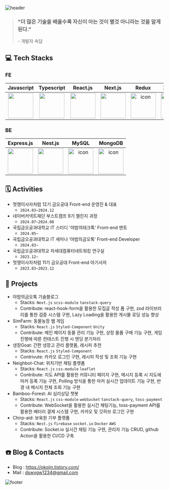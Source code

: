 ![header](https://capsule-render.vercel.app/api?type=transparent&height=200&color=gradient&text=FE%20개발자%20황용진입니다.&section=header&reversal=false&textBg=false&animation=fadeIn&fontColor=4cbd49)

> ### "더 많은 기술을 배울수록 자신이 아는 것이 별것 아니라는 것을 알게 된다." <br />
> \- 개발자 속담
  
## 💻 Tech Stacks

### FE
|Javascript|Typescript|React.js|Next.js|Redux|Zustand|Jest|Storybook|
|:-:|:-:|:-:|:-:|:-:|:-:|:-:|:-:|
| <img src="https://techstack-generator.vercel.app/js-icon.svg" width="80" height="80" /><br /> | <img src="https://techstack-generator.vercel.app/ts-icon.svg" width="80" height="80" /><br /> | <img src="https://techstack-generator.vercel.app/react-icon.svg" width="80" height="80" /><br /> | <img src="https://www.soaple.io/static/post/8/cover-image.png" width="80" height="80" /><br /> | <img src="https://techstack-generator.vercel.app/redux-icon.svg" alt="icon" width="80" height="80" /><br /> | <img src="https://i.ibb.co/MPv0wqw/Kakao-Talk-20240926-115635828-removebg-preview.png" alt="icon" width="80" height="80" /><br /> | <img src="https://techstack-generator.vercel.app/jest-icon.svg" alt="icon" width="80" height="80" /><br /> | <img src="https://techstack-generator.vercel.app/storybook-icon.svg" alt="icon" width="80" height="80" /><br /> |

### BE
|Express.js|Nest.js|MySQL|MongoDB|
|:-:|:-:|:-:|:-:|
| <img src="https://encrypted-tbn0.gstatic.com/images?q=tbn:ANd9GcSnDneBGnQL7E9hZDwztRO1GfQcCj1FqRrhBw&s" width="80" height="80" /><br /> | <img src="https://upload.wikimedia.org/wikipedia/commons/a/a8/NestJS.svg" width="80" height="80" /><br /> | <img src="https://techstack-generator.vercel.app/mysql-icon.svg" alt="icon" width="80" height="80" /><br /> | <img src="https://infinapps.com/wp-content/uploads/2018/10/mongodb-logo.png" alt="icon" width="80" height="80" /><br /> | 

## 🗓️ Activities

- 멋쟁이사자처럼 12기 금오공대 Front-end 운영진 & 대표
  - `2024.03~2024.12`
- 네이버커넥트재단 부스트캠프 9기 챌린지 과정
  - `2024.07~2024.08`
- 국립금오공과대학교 IT 스터디 '야밤의테크톡' Front-end 멘토
  - `2024.05~`
- 국립금오공과대학교 IT 세미나 ‘야밤의금오톡’ Front-end Developer
  - `2024.03~`
- 국립금오공과대학교 차세대컴퓨터네트워킹 연구실
  - `2023.12~`
- 멋쟁이사자처럼 11기 금오공대 Front-end 아기사자
  - `2023.03~2023.12`

## 📕 Projects

- 야밤의금오톡 기술블로그
  - Stacks: `Next.js` `scss-module` `tanstack-query`
  - Contribute: react-hook-form을 활용한 모집글 작성 폼 구현, zod 라이브러리를 통한 검증 시스템 구현, Lazy Loading을 활용한 게시물 로딩 성능 향상
- SimFarm: 동물농장 웹 게임
  - Stacks: `React.js` `Styled-Component` `Unity`
  - Contribute: 메인 페이지 동물 관리 기능 구현, 상정 물품 구매 기능 구현, 게임 진행에 따른 컨테스트 진행 시 엔딩 분기처리
- 냉장Goat: 간편 냉장고 관리 플랫폼, 레시피 추천
  - Stacks: `React.js` `Styled-Component`
  - Contrivute: 카카오 로그인 구현, 레시피 작성 및 조회 기능 구현
- Neighbot-Chat: 위치기반 채팅 플랫폼
  - Stacks: `React.js` `css-module` `leaflet`
  - Contribute: 지도 API를 활용한 커뮤니티 페이지 구현, 메시지 등록 시 지도에 마커 등록 기능 구현, Polling 방식을 통한 마커 실시간 업데이트 기능 구현, 반경 내 메시지 전체 조회 기능 구현
- Bamboo-Forest: AI 심리상담 챗봇
  - Stacks: `React.js` `css-module` `webSocket` `tanstack-query`, `toss-payment`
  - Contribute: WebSocket을 활용한 실시간 채팅기능, toss-payment API를 활용한 배터리 결제 시스템 구현, 카카오 및 깃허브 로그인 구현
- Chirp-aid: 보육원 기부 플랫폼
  - Stacks: `Nest.js` `firebase` `socket.io` `Docker` `AWS`
  - Contribute: Socket.io 실시간 채팅 기능 구현, 관리자 기능 CRUD, github Action을 활용한 CI/CD 구축

## ☎️ Blog & Contacts
 
- Blog : https://okojin.tistory.com/
- Mail : dswvgw1234@gmail.com  


![footer](https://capsule-render.vercel.app/api?type=waving&height=200&color=gradient&section=footer&reversal=false&textBg=false&animation=fadeIn&fontColor=1a2aAA)
